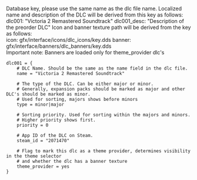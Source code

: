 Database key, please use the same name as the dlc file name.
Localized name and description of the DLC will be derived from this key as follows:
dlc001: "Victoria 2 Remastered Soundtrack"
dlc001_desc: "Description of the preorder DLC"
Icon and banner texture path will be derived from the key as follows:  
icon:   gfx/interface/icons/dlc_icons/key.dds
banner: gfx/interface/banners/dlc_banners/key.dds  
Important note: Banners are loaded only for theme_provider dlc's

	dlc001 = {
		# DLC Name. Should be the same as the name field in the dlc file.
		name = "Victoria 2 Remastered Soundtrack"

		# The type of the DLC. Can be either major or minor.
		# Generally, expansion packs should be marked as major and other DLC's should be marked as minor.
		# Used for sorting, majors shows before minors
		type = minor|major

		# Sorting priority. Used for sorting within the majors and minors.
		# Higher priority shows first.
		priority = 0

		# App ID of the DLC on Steam.
		steam_id = "2071470"

		# Flag to mark this dlc as a theme provider, determines visibility in the theme selector
		# and whether the dlc has a banner texture
		theme_provider = yes
	}
